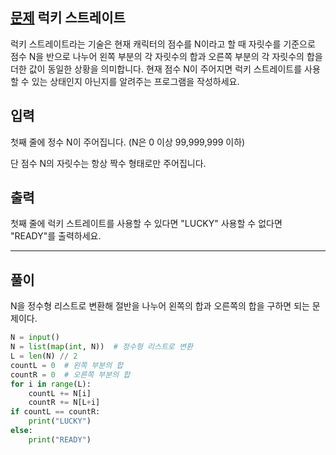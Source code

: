 ## [문제](https://www.acmicpc.net/problem/18406) 럭키 스트레이트

럭키 스트레이트라는 기술은 현재 캐릭터의 점수를 N이라고 할 때 자릿수를 기준으로 점수 N을
반으로 나누어 왼쪽 부분의 각 자릿수의 합과 오른쪽 부분의 각 자릿수의 합을 더한 값이 동일한 상황을
의미합니다. 현재 점수 N이 주어지면 럭키 스트레이트를 사용할 수 있는 상태인지 아닌지를 알려주는
프로그램을 작성하세요.

## 입력

첫째 줄에 정수 N이 주어집니다. (N은 0 이상 99,999,999 이하)

단 점수 N의 자릿수는 항상 짝수 형태로만 주어집니다.

## 출력

첫째 줄에 럭키 스트레이트를 사용할 수 있다면 "LUCKY" 사용할 수 없다면 "READY"를 출력하세요.

-----

## 풀이

N을 정수형 리스트로 변환해 절반을 나누어 왼쪽의 합과 오른쪽의 합을 구하면 되는 문제이다.

```python
N = input()
N = list(map(int, N))  # 정수형 리스트로 변환
L = len(N) // 2
countL = 0  # 왼쪽 부분의 합
countR = 0  # 오른쪽 부분의 합
for i in range(L):
    countL += N[i]
    countR += N[L+i]
if countL == countR:
    print("LUCKY")
else:
    print("READY")
```
